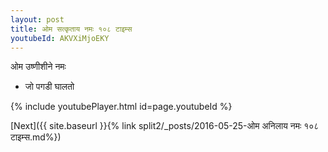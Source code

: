 ```yaml
---
layout: post
title: ओम सत्कृताय नमः १०८ टाइम्स
youtubeId: AKVXiMjoEKY
---
```

 
 
 ओम उष्णीशीने नमः  
 
 -  जो पगडी घालतो 
 
  
 
  
 
 
 
 
 
 


{% include youtubePlayer.html id=page.youtubeId %}
 
[Next]({{ site.baseurl }}{% link  split2/_posts/2016-05-25-ओम अनिलाय नमः १०८ टाइम्स.md%})
 
